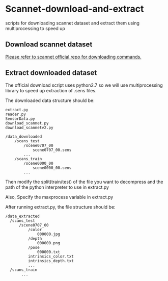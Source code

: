 # Scannet-download-and-extract
scripts for downloading scannet dataset and extract them using multiprocessing to speed up
## Download scannet dataset
[Please refer to scannet official repo for downloading commands.](https://github.com/ScanNet/ScanNet)
## Extract downloaded dataset
The official download script uses python2.7 so we will use multiprocessing library to speed up extraction of .sens files.

The downloaded data structure should be:
```
extract.py
reader.py
SensorData.py
download_scannet.py
download_scannetv2.py

/data_downloaded  
    /scans_test
        /scene0707_00
            scene0707_00.sens
        ...
    /scans_train
        /scene0000_00
            scene0000_00.sens
        ...
```
Then modify the split(train/test) of the file you want to decompress and the path of the python interpreter to use in extract.py

Also, Specify the maxprocess variable in extract.py

After running extract.py, the file structure should be:
```
/data_extracted
  /scans_test
      /scene0707_00
          /color
              000000.jpg
          /depth
              000000.png
          /pose
              000000.txt
          intrinsics_color.txt
          intrinsics_depth.txt
          ...
  /scans_train
       ...
```




